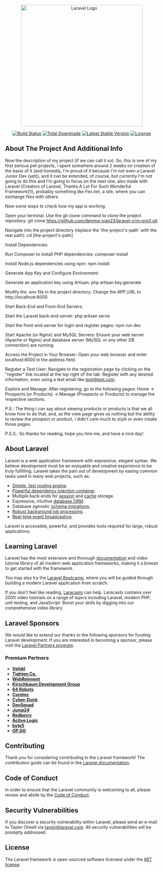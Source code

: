 <p align="center"><a href="https://laravel.com" target="_blank"><img src="https://raw.githubusercontent.com/laravel/art/master/logo-lockup/5%20SVG/2%20CMYK/1%20Full%20Color/laravel-logolockup-cmyk-red.svg" width="400" alt="Laravel Logo"></a></p>

<p align="center">
<a href="https://github.com/laravel/framework/actions"><img src="https://github.com/laravel/framework/workflows/tests/badge.svg" alt="Build Status"></a>
<a href="https://packagist.org/packages/laravel/framework"><img src="https://img.shields.io/packagist/dt/laravel/framework" alt="Total Downloads"></a>
<a href="https://packagist.org/packages/laravel/framework"><img src="https://img.shields.io/packagist/v/laravel/framework" alt="Latest Stable Version"></a>
<a href="https://packagist.org/packages/laravel/framework"><img src="https://img.shields.io/packagist/l/laravel/framework" alt="License"></a>
</p>

## About The Project And Additional Info
Now the description of my project (if we can call it so). So, this is one of my first serious pet-projects, I spent somwhere around 2 weeks on creation of the basis of it (and honestly, I'm proud of it because I'm not even a Laravel Junior Dev (yet)), and it can be extended, of course, but currently I'm not going to do this and I'm going to focus on the next one, also made with Laravel (Creators of Laravel, Thanks A Lot For Such Wonderful Framework(!)), probably something like Fex.net, a site, where you can exchange files with others.

Now some steps to check how my app is working:

Open your terminal.
Use the git clone command to clone the project repository:
git clone https://github.com/demina-ivan23/laravel-crm-proj1.git

Navigate into the project directory (replace the 'the-project's-path' with the real path):
cd [the-project's-path]

Install Dependencies:

  Run Composer to install PHP dependencies:
  composer install
  
  Install Node.js dependencies using npm:
  npm install
  
Generate App Key and Configure Environment:

  Generate an application key using Artisan:
  php artisan key:generate
  
  Modify the .env file in the project directory.
  Change the APP_URL to http://localhost:8000.
  
Start Back-End and Front-End Servers:

  Start the Laravel back-end server:
  php artisan serve
  
  Start the front-end server for login and register pages:
  npm run dev

Start Apache (or Nginx) and MySQL Servers:
Ensure your web server (Apache or Nginx) and database server (MySQL or any other DB connection) are running.

Access the Project in Your Browser:
Open your web browser and enter localhost:8000 in the address field.

Register a Test User:
Navigate to the registration page by clicking on the "register" link located at the top right of the tab.
Register with any desired information, even using a test email like test@test.com.

Explore and Manage:
After registering, go to the following pages:
Home ->
Prospects (or Products) ->
Manage (Prospects or Products) to manage the respective sections.

P.S.: The thing i can say about viewing products or products is that we all know how to do that, and, as the view page gives us nothing but the ability to review the prospect or product, i didn't care much to style or even create those pages.   

P.S.S.: So thanks for reading, hope you hire me, and have a nice day! 

## About Laravel

Laravel is a web application framework with expressive, elegant syntax. We believe development must be an enjoyable and creative experience to be truly fulfilling. Laravel takes the pain out of development by easing common tasks used in many web projects, such as:

- [Simple, fast routing engine](https://laravel.com/docs/routing).
- [Powerful dependency injection container](https://laravel.com/docs/container).
- Multiple back-ends for [session](https://laravel.com/docs/session) and [cache](https://laravel.com/docs/cache) storage.
- Expressive, intuitive [database ORM](https://laravel.com/docs/eloquent).
- Database agnostic [schema migrations](https://laravel.com/docs/migrations).
- [Robust background job processing](https://laravel.com/docs/queues).
- [Real-time event broadcasting](https://laravel.com/docs/broadcasting).

Laravel is accessible, powerful, and provides tools required for large, robust applications.

## Learning Laravel

Laravel has the most extensive and thorough [documentation](https://laravel.com/docs) and video tutorial library of all modern web application frameworks, making it a breeze to get started with the framework.

You may also try the [Laravel Bootcamp](https://bootcamp.laravel.com), where you will be guided through building a modern Laravel application from scratch.

If you don't feel like reading, [Laracasts](https://laracasts.com) can help. Laracasts contains over 2000 video tutorials on a range of topics including Laravel, modern PHP, unit testing, and JavaScript. Boost your skills by digging into our comprehensive video library.

## Laravel Sponsors

We would like to extend our thanks to the following sponsors for funding Laravel development. If you are interested in becoming a sponsor, please visit the [Laravel Partners program](https://partners.laravel.com).

### Premium Partners

- **[Vehikl](https://vehikl.com/)**
- **[Tighten Co.](https://tighten.co)**
- **[WebReinvent](https://webreinvent.com/)**
- **[Kirschbaum Development Group](https://kirschbaumdevelopment.com)**
- **[64 Robots](https://64robots.com)**
- **[Curotec](https://www.curotec.com/services/technologies/laravel/)**
- **[Cyber-Duck](https://cyber-duck.co.uk)**
- **[DevSquad](https://devsquad.com/hire-laravel-developers)**
- **[Jump24](https://jump24.co.uk)**
- **[Redberry](https://redberry.international/laravel/)**
- **[Active Logic](https://activelogic.com)**
- **[byte5](https://byte5.de)**
- **[OP.GG](https://op.gg)**

## Contributing

Thank you for considering contributing to the Laravel framework! The contribution guide can be found in the [Laravel documentation](https://laravel.com/docs/contributions).

## Code of Conduct

In order to ensure that the Laravel community is welcoming to all, please review and abide by the [Code of Conduct](https://laravel.com/docs/contributions#code-of-conduct).

## Security Vulnerabilities

If you discover a security vulnerability within Laravel, please send an e-mail to Taylor Otwell via [taylor@laravel.com](mailto:taylor@laravel.com). All security vulnerabilities will be promptly addressed.

## License

The Laravel framework is open-sourced software licensed under the [MIT license](https://opensource.org/licenses/MIT).


